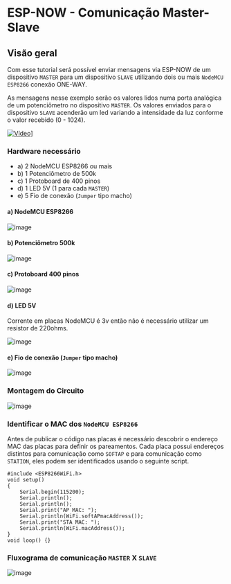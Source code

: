 # ESP-NOW - Comunicação Master-Slave

## Visão geral

Com esse tutorial será possível enviar mensagens via ESP-NOW de um dispositivo `MASTER` para um dispositivo `SLAVE` utilizando dois ou mais `NodeMCU ESP8266` conexão ONE-WAY.

As mensagens nesse exemplo serão os valores lidos numa porta analógica de um potenciômetro no dispositivo `MASTER`. Os valores enviados para o dispositivo `SLAVE` acenderão um led variando a intensidade da luz conforme o valor recebido (0 - 1024).

[![Vídeo](https://user-images.githubusercontent.com/22710963/80025180-98c23480-84b6-11ea-9bf7-f905d8cec4d5.png)](https://youtu.be/jWbO74R8iUE)]

### Hardware necessário

- a) 2 NodeMCU ESP8266 ou mais
- b) 1 Potenciômetro de 500k
- c) 1 Protoboard de 400 pinos
- d) 1 LED 5V  (1 para cada `MASTER`)
- e) 5 Fio de conexão (`Jumper` tipo macho)

#### a) NodeMCU ESP8266

![image](https://user-images.githubusercontent.com/22710963/79626592-9e5ef980-8107-11ea-8245-9ef23642a350.png)

#### b) Potenciômetro 500k

![image](https://user-images.githubusercontent.com/22710963/79626612-c77f8a00-8107-11ea-9c39-c90192c62aac.png)

#### c) Protoboard 400 pinos

![image](https://user-images.githubusercontent.com/22710963/79626629-e716b280-8107-11ea-84f8-45d4f999800d.png)

#### d) LED 5V

Corrente em placas NodeMCU é 3v então não é necessário utilizar um resistor de 220ohms.

![image](https://user-images.githubusercontent.com/22710963/79626643-001f6380-8108-11ea-8705-a3e44ed63dce.png)

#### e) Fio de conexão (`Jumper` tipo macho)

![image](https://user-images.githubusercontent.com/22710963/79626716-a1a6b500-8108-11ea-98b1-d4e4ff02e706.png)

### Montagem do Circuito

![image](https://user-images.githubusercontent.com/22710963/79627091-cc463d00-810b-11ea-9e62-4553dbd829e2.png)

### Identificar o MAC dos `NodeMCU ESP8266`

Antes de publicar o código nas placas é necessário descobrir o endereço MAC das placas para definir os pareamentos. Cada placa possui endereços distintos para comunicação como  `SOFTAP` e para comunicação como `STATION`, eles podem ser identificados usando o seguinte script.

```
#include <ESP8266WiFi.h>
void setup()
{
    Serial.begin(115200);
    Serial.println();
    Serial.println();
    Serial.print("AP MAC: ");
    Serial.println(WiFi.softAPmacAddress());
    Serial.print("STA MAC: ");
    Serial.println(WiFi.macAddress());
}
void loop() {}
```

### Fluxograma de comunicação `MASTER` X `SLAVE`

![image](https://user-images.githubusercontent.com/22710963/79627929-d7e93200-8112-11ea-9017-0fac7e9934fd.png)
